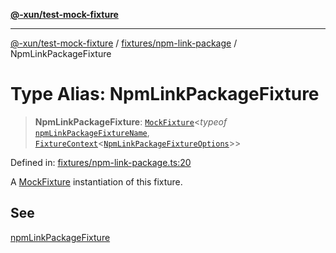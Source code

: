 [**@-xun/test-mock-fixture**](../../../README.md)

***

[@-xun/test-mock-fixture](../../../README.md) / [fixtures/npm-link-package](../README.md) / NpmLinkPackageFixture

# Type Alias: NpmLinkPackageFixture

> **NpmLinkPackageFixture**: [`MockFixture`](../../../types/fixtures/type-aliases/MockFixture.md)\<*typeof* [`npmLinkPackageFixtureName`](../variables/npmLinkPackageFixtureName.md), [`FixtureContext`](../../../types/fixtures/type-aliases/FixtureContext.md)\<[`NpmLinkPackageFixtureOptions`](NpmLinkPackageFixtureOptions.md)\>\>

Defined in: [fixtures/npm-link-package.ts:20](https://github.com/Xunnamius/test-utils/blob/00edde0e2bf95c365dcb6b1757d59a8b79b87194/packages/test-mock-fixture/src/fixtures/npm-link-package.ts#L20)

A [MockFixture](../../../types/fixtures/type-aliases/MockFixture.md) instantiation of this fixture.

## See

[npmLinkPackageFixture](../functions/npmLinkPackageFixture.md)

